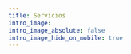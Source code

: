 ```yaml
---
title: Servicios
intro_image:
intro_image_absolute: false
intro_image_hide_on_mobile: true
---
```


